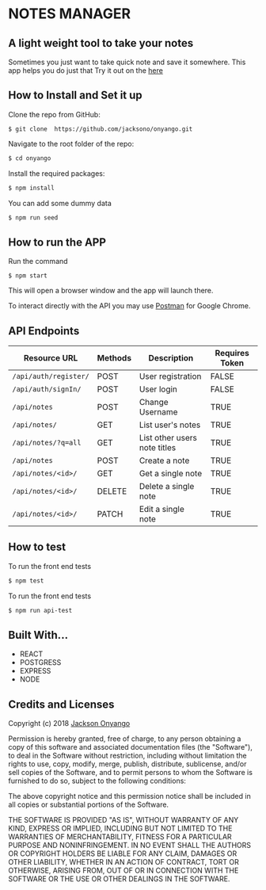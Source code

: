 
# NOTES MANAGER

## A light weight tool to take your notes
Sometimes you just want to take quick note and save it somewhere. This app helps you do just that
Try it out on the [here](https://onyango.herokuapp.com/)

## How to Install and Set it up
Clone the repo from GitHub:
```
$ git clone  https://github.com/jacksono/onyango.git
```

Navigate to the root folder of the repo:
```bash
$ cd onyango
```

Install the required packages:
```bash
$ npm install
```

You can add some dummy data
```bash
$ npm run seed
```

## How to run the APP
Run the command
```
$ npm start
```
This will open a browser window and the app will launch there.


To interact directly with the API you may use [Postman](https://chrome.google.com/webstore/detail/postman/fhbjgbiflinjbdggehcddcbncdddomop?hl=en) for Google Chrome.

## API Endpoints

| Resource URL | Methods | Description | Requires Token |
| -------- | ------------- | --------- |--------------- |
| `/api/auth/register/` | POST  | User registration | FALSE |
|  `/api/auth/signIn/` | POST | User login | FALSE |
|  `/api/notes` | POST | Change Username | TRUE |
| `/api/notes/` | GET | List user's notes | TRUE |
| `/api/notes/?q=all` | GET | List other users note titles | TRUE |
| `/api/notes` | POST | Create a note | TRUE |
| `/api/notes/<id>/` | GET | Get a single note | TRUE |
| `/api/notes/<id>/` | DELETE | Delete a single note| TRUE |
| `/api/notes/<id>/` | PATCH| Edit a single note | TRUE |


## How to test
To run the front end tests
```bash
$ npm test
```

To run the front end tests
```bash
$ npm run api-test
```

## Built With...
* REACT
* POSTGRESS
* EXPRESS
* NODE

## Credits and Licenses


Copyright (c) 2018 [Jackson Onyango](https://github.com/jacksono)

Permission is hereby granted, free of charge, to any person obtaining a copy of this software and associated documentation files (the "Software"), to deal in the Software without restriction, including without limitation the rights to use, copy, modify, merge, publish, distribute, sublicense, and/or sell copies of the Software, and to permit persons to whom the Software is furnished to do so, subject to the following conditions:

The above copyright notice and this permission notice shall be included in all copies or substantial portions of the Software.

THE SOFTWARE IS PROVIDED "AS IS", WITHOUT WARRANTY OF ANY KIND, EXPRESS OR IMPLIED, INCLUDING BUT NOT LIMITED TO THE WARRANTIES OF MERCHANTABILITY, FITNESS FOR A PARTICULAR PURPOSE AND NONINFRINGEMENT. IN NO EVENT SHALL THE AUTHORS OR COPYRIGHT HOLDERS BE LIABLE FOR ANY CLAIM, DAMAGES OR OTHER LIABILITY, WHETHER IN AN ACTION OF CONTRACT, TORT OR OTHERWISE, ARISING FROM, OUT OF OR IN CONNECTION WITH THE SOFTWARE OR THE USE OR OTHER DEALINGS IN THE SOFTWARE.
